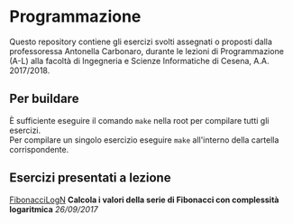 # Programmazione
Questo repository contiene gli esercizi svolti assegnati o proposti dalla professoressa Antonella Carbonaro, durante le lezioni di Programmazione (A-L) alla facoltà di Ingegneria e Scienze Informatiche di Cesena, A.A. 2017/2018.

## Per buildare
È sufficiente eseguire il comando `make` nella root per compilare tutti gli esercizi.  
Per compilare un singolo esercizio eseguire `make` all'interno della cartella corrispondente.

## Esercizi presentati a lezione
[FibonacciLogN](FiboLogN) **Calcola i valori della serie di Fibonacci con complessità logaritmica** _26/09/2017_  
